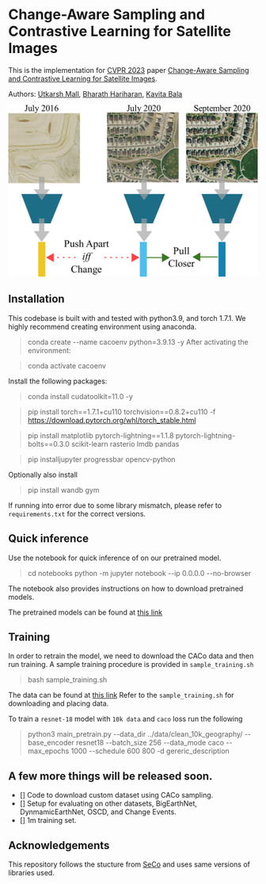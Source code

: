 # Change-Aware Sampling and Contrastive Learning for Satellite Images
This is the implementation for [CVPR 2023](https://cvpr2023.thecvf.com/) paper [Change-Aware Sampling and Contrastive Learning for Satellite Images](https://research.cs.cornell.edu/caco).

Authors: [Utkarsh Mall](https://www.cs.cornell.edu/~utkarshm/), [Bharath Hariharan](http://home.bharathh.info/), [Kavita Bala](https://www.cs.cornell.edu/~kb/)

![CACO](teaser.png)
## Installation
This codebase is built with and tested with python3.9, and torch 1.7.1. We highly recommend creating environment using anaconda.

> conda create --name cacoenv python=3.9.13 -y
After activating the environment:

> conda activate cacoenv

Install the following packages:

>conda install cudatoolkit=11.0 -y

>pip install torch==1.7.1+cu110 torchvision==0.8.2+cu110 -f https://download.pytorch.org/whl/torch_stable.html

>pip install matplotlib pytorch-lightning==1.1.8 pytorch-lightning-bolts==0.3.0 scikit-learn rasterio lmdb pandas 

>pip installjupyter progressbar opencv-python 

Optionally also install

>pip install wandb  gym

If running into error due to some library mismatch, please refer to `requirements.txt` for the correct versions.

## Quick inference
Use the notebook for quick inference of on our pretrained model. 

> cd notebooks
> python -m jupyter notebook --ip 0.0.0.0 --no-browser

The notebook also provides instructions on how to download pretrained models.

The pretrained models can be found at [this link](https://research.cs.cornell.edu/caco/checkpoints/)

## Training
In order to retrain the model, we need to download the CACo data and then run training.
A sample training procedure is provided in  `sample_training.sh`

> bash sample_training.sh

The data can be found at [this link](https://research.cs.cornell.edu/caco/data/caco/)
Refer to the `sample_training.sh` for downloading and placing data.

To train a `resnet-18` model with `10k data` and `caco` loss run the following
> python3 main_pretrain.py --data_dir ../data/clean_10k_geography/ --base_encoder resnet18 --batch_size 256 --data_mode caco --max_epochs 1000 --schedule 600 800 -d gereric_description

## A few more things will be released soon.
- [] Code to download custom dataset using CACo sampling.
- [] Setup for evaluating on other datasets, BigEarthNet, DynmamicEarthNet, OSCD, and Change Events. 
- [] 1m training set. 

## Acknowledgements
This repository follows the stucture from [SeCo](https://github.com/ServiceNow/seasonal-contrast) and uses same versions of libraries used.


